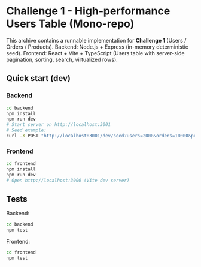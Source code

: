 # Challenge 1 - High-performance Users Table (Mono-repo)

This archive contains a runnable implementation for **Challenge 1** (Users / Orders / Products).
Backend: Node.js + Express (in-memory deterministic seed).
Frontend: React + Vite + TypeScript (Users table with server-side pagination, sorting, search, virtualized rows).

## Quick start (dev)

### Backend
```bash
cd backend
npm install
npm run dev
# Start server on http://localhost:3001
# Seed example:
curl -X POST "http://localhost:3001/dev/seed?users=2000&orders=10000&products=200&seed=42"
```

### Frontend
```bash
cd frontend
npm install
npm run dev
# Open http://localhost:3000 (Vite dev server)
```

## Tests
Backend:
```bash
cd backend
npm test
```

Frontend:
```bash
cd frontend
npm test
```